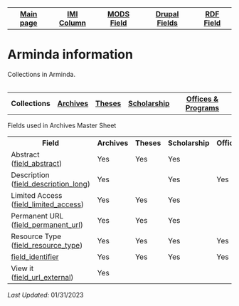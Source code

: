 <!DOCTYPE html>
<html>
<body>

<table style="width:100%">
  <tr>
    <th><a href="index.md">Main page</a></th>
	<th><a href="IMI.md">IMI Column</a></th>
    <th><a href="MODS.md">MODS Field</a></th>
	<th><a href="DrupalFields.md">Drupal Fields</a></th>
    <th><a href="RDF.md">RDF Field</a></th>
  </tr>
<table>
 <h1>Arminda information</h1> 
  
<p>Collections in Arminda.</p>
<table>
   <tr>
		<th>Collections</th>
	   	<th><a href="Archives.md">Archives</a></th>
		<th><a href="Theses.md">Theses</a></th>
		<th><a href="scholarship.md">Scholarship</a></th>
		<th><a href="Offices&Programs.md">Offices & Programs</a></th>
  </tr>
 </table>
<p>Fields used in Archives Master Sheet</p>
<table>
	<tr>
		<th>Field</th>
		<th>Archives</th>
		<th>Theses</th>
		<th>Scholarship</th>
		<th>Offices&Programs</th>
	</tr>
  	<tr>
   	 	<td>Abstract (<a href="field_abstract.md">field_abstract</a>)</td>
		<td>Yes</td>
		<td>Yes</td>
		<td>Yes</td>
		<td></td>
 	 </tr>
  	<tr>
   	 	<td>Description (<a href="field_description_long.md">field_description_long</a>)</td>
		<td>Yes</td>
		<td></td>
		<td>Yes</td>
		<td>Yes</td>
 	 </tr>
  	<tr>
   	 	<td>Limited Access (<a href="field_limited_access.md">field_limited_access</a>)</td>
		<td>Yes</td>
		<td>Yes</td>
		<td>Yes</td>
		<td></td>
 	 </tr>
  	<tr>
   	 	<td>Permanent URL (<a href="field_permanent_url.md">field_permanent_url</a>)</td>
		<td>Yes</td>
		<td>Yes</td>
		<td>Yes</td>
		<td></td>
 	 </tr>
  	<tr>
   	 	<td>Resource Type (<a href="field_resource_type.md">field_resource_type</a>)</td>
		<td>Yes</td>
		<td>Yes</td>
		<td>Yes</td>
		<td>Yes</td>
 	 </tr>
  	<tr>
   	 	<td><a href="field_identifier.md">field_identifier</a></td>
		<td>Yes</td>
		<td>Yes</td>
		<td>Yes</td>
		<td>Yes</td>
 	 </tr>
  	<tr>
   	 	<td>View it (<a href="field_url_external.md">field_url_external</a>)</td>
		<td>Yes</td>
		<td></td>
		<td></td>
		<td></td>
 	 </tr>
</table>
	
	
<dl>
	<p><i>Last Updated: </i>01/31/2023</p>
</dl>
</body>
</html>
